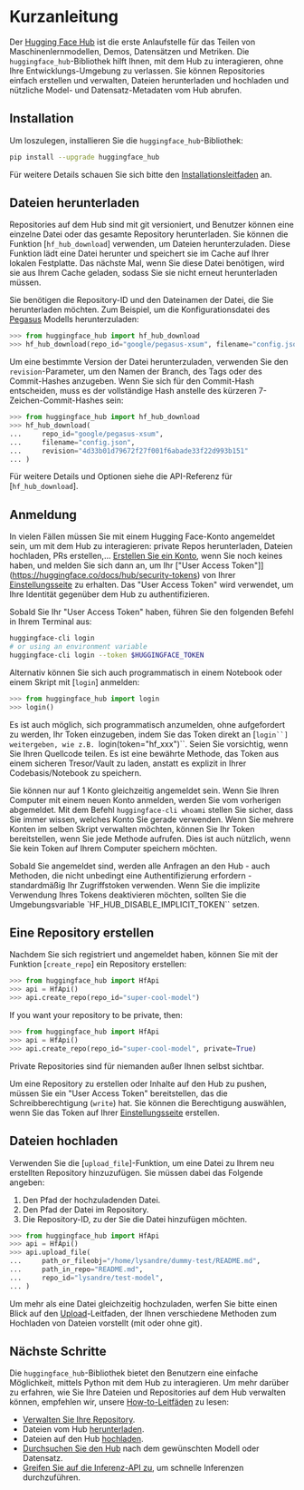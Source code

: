 <!--⚠️ Note that this file is in Markdown but contain specific syntax for our doc-builder (similar to MDX) that may not be
rendered properly in your Markdown viewer.
-->

# Kurzanleitung

Der [Hugging Face Hub](https://huggingface.co/) ist die erste Anlaufstelle für das Teilen von Maschinenlernmodellen, Demos, Datensätzen und Metriken. Die `huggingface_hub`-Bibliothek hilft Ihnen, mit dem Hub zu interagieren, ohne Ihre Entwicklungs-Umgebung zu verlassen. Sie können Repositories einfach erstellen und verwalten, Dateien herunterladen und hochladen und nützliche Model- und Datensatz-Metadaten vom Hub abrufen.

## Installation
Um loszulegen, installieren Sie die `huggingface_hub`-Bibliothek:

```bash
pip install --upgrade huggingface_hub
```

Für weitere Details schauen Sie sich bitte den [Installationsleitfaden](installation) an.

## Dateien herunterladen

Repositories auf dem Hub sind mit git versioniert, und Benutzer können eine einzelne Datei
oder das gesamte Repository herunterladen. Sie können die Funktion [`hf_hub_download`] verwenden, um Dateien herunterzuladen.
Diese Funktion lädt eine Datei herunter und speichert sie im Cache auf Ihrer lokalen Festplatte. Das nächste Mal, wenn Sie diese Datei benötigen, wird sie aus Ihrem Cache geladen, sodass Sie sie nicht erneut herunterladen müssen.

Sie benötigen die Repository-ID und den Dateinamen der Datei, die Sie herunterladen möchten. Zum
Beispiel, um die Konfigurationsdatei des [Pegasus](https://huggingface.co/google/pegasus-xsum) Modells herunterzuladen:

```py
>>> from huggingface_hub import hf_hub_download
>>> hf_hub_download(repo_id="google/pegasus-xsum", filename="config.json")
```

Um eine bestimmte Version der Datei herunterzuladen, verwenden Sie den `revision`-Parameter, um den
Namen der Branch, des Tags oder des Commit-Hashes anzugeben. Wenn Sie sich für den Commit-Hash
entscheiden, muss es der vollständige Hash anstelle des kürzeren 7-Zeichen-Commit-Hashes sein:

```py
>>> from huggingface_hub import hf_hub_download
>>> hf_hub_download(
...     repo_id="google/pegasus-xsum", 
...     filename="config.json", 
...     revision="4d33b01d79672f27f001f6abade33f22d993b151"
... )
```

Für weitere Details und Optionen siehe die API-Referenz für [`hf_hub_download`].

## Anmeldung

In vielen Fällen müssen Sie mit einem Hugging Face-Konto angemeldet sein, um mit dem Hub zu interagieren: private Repos herunterladen, Dateien hochladen, PRs erstellen,... 
[Erstellen Sie ein Konto](https://huggingface.co/join), wenn Sie noch keines haben, und melden Sie sich dann an, um Ihr ["User Access Token"]](https://huggingface.co/docs/hub/security-tokens) von Ihrer [Einstellungsseite](https://huggingface.co/settings/tokens) zu erhalten. Das "User Access Token" wird verwendet, um Ihre Identität gegenüber dem Hub zu authentifizieren.

Sobald Sie Ihr "User Access Token" haben, führen Sie den folgenden Befehl in Ihrem Terminal aus:

```bash
huggingface-cli login
# or using an environment variable
huggingface-cli login --token $HUGGINGFACE_TOKEN
```

Alternativ können Sie sich auch programmatisch in einem Notebook oder einem Skript mit [`login`] anmelden:

```py
>>> from huggingface_hub import login
>>> login()
```

Es ist auch möglich, sich programmatisch anzumelden, ohne aufgefordert zu werden, Ihr Token einzugeben, indem Sie das Token direkt an [`login``] weitergeben, wie z.B. `login(token="hf_xxx")``. Seien Sie vorsichtig, wenn Sie Ihren Quellcode teilen. Es ist eine bewährte Methode, das Token aus einem sicheren Tresor/Vault zu laden, anstatt es explizit in Ihrer Codebasis/Notebook zu speichern.

Sie können nur auf 1 Konto gleichzeitig angemeldet sein. Wenn Sie Ihren Computer mit einem neuen Konto anmelden, werden Sie vom vorherigen abgemeldet. Mit dem Befehl `huggingface-cli whoami` stellen Sie sicher, dass Sie immer wissen, welches Konto Sie gerade verwenden. Wenn Sie mehrere Konten im selben Skript verwalten möchten, können Sie Ihr Token bereitstellen, wenn Sie jede Methode aufrufen. Dies ist auch nützlich, wenn Sie kein Token auf Ihrem Computer speichern möchten.

<Tip warning={true}>

Sobald Sie angemeldet sind, werden alle Anfragen an den Hub - auch Methoden, die nicht unbedingt eine Authentifizierung erfordern - standardmäßig Ihr Zugriffstoken verwenden. Wenn Sie die implizite Verwendung Ihres Tokens deaktivieren möchten, sollten Sie die Umgebungsvariable `HF_HUB_DISABLE_IMPLICIT_TOKEN`` setzen.

</Tip>

## Eine Repository erstellen

Nachdem Sie sich registriert und angemeldet haben, können Sie mit der Funktion [`create_repo`] ein Repository erstellen:

```py
>>> from huggingface_hub import HfApi
>>> api = HfApi()
>>> api.create_repo(repo_id="super-cool-model")
```

If you want your repository to be private, then:

```py
>>> from huggingface_hub import HfApi
>>> api = HfApi()
>>> api.create_repo(repo_id="super-cool-model", private=True)
```

Private Repositories sind für niemanden außer Ihnen selbst sichtbar.

<Tip>

Um eine Repository zu erstellen oder Inhalte auf den Hub zu pushen, müssen Sie ein "User Access Token" bereitstellen, das die Schreibberechtigung (`write`) hat. Sie können die Berechtigung auswählen, wenn Sie das Token auf Ihrer [Einstellungsseite](https://huggingface.co/settings/tokens) erstellen.

</Tip>

## Dateien hochladen

Verwenden Sie die [`upload_file`]-Funktion, um eine Datei zu Ihrem neu erstellten Repository hinzuzufügen. Sie müssen dabei das Folgende angeben:

1. Den Pfad der hochzuladenden Datei.
2. Den Pfad der Datei im Repository.
3. Die Repository-ID, zu der Sie die Datei hinzufügen möchten.

```py
>>> from huggingface_hub import HfApi
>>> api = HfApi()
>>> api.upload_file(
...     path_or_fileobj="/home/lysandre/dummy-test/README.md",
...     path_in_repo="README.md",
...     repo_id="lysandre/test-model",
... )
```

Um mehr als eine Datei gleichzeitig hochzuladen, werfen Sie bitte einen Blick auf den [Upload](./guides/upload)-Leitfaden, der Ihnen verschiedene Methoden zum Hochladen von Dateien vorstellt (mit oder ohne git).

## Nächste Schritte

Die `huggingface_hub`-Bibliothek bietet den Benutzern eine einfache Möglichkeit, mittels Python mit dem Hub zu interagieren. Um mehr darüber zu erfahren, wie Sie Ihre Dateien und Repositories auf dem Hub verwalten können, empfehlen wir, unsere [How-to-Leitfäden](./guides/overview) zu lesen:

- [Verwalten Sie Ihre Repository](./guides/repository).
- Dateien vom Hub [herunterladen](./guides/download).
- Dateien auf den Hub [hochladen](./guides/upload).
- [Durchsuchen Sie den Hub](./guides/search) nach dem gewünschten Modell oder Datensatz.
- [Greifen Sie auf die Inferenz-API zu](./guides/inference), um schnelle Inferenzen durchzuführen.